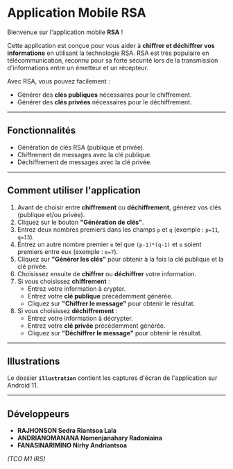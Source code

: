 # Application Mobile RSA

Bienvenue sur l'application mobile **RSA** !  

Cette application est conçue pour vous aider à **chiffrer et déchiffrer vos informations** en utilisant la technologie RSA. RSA est très populaire en télécommunication, reconnu pour sa forte sécurité lors de la transmission d'informations entre un émetteur et un récepteur.  

Avec RSA, vous pouvez facilement :  
- Générer des **clés publiques** nécessaires pour le chiffrement.  
- Générer des **clés privées** nécessaires pour le déchiffrement.  

---

## Fonctionnalités

- Génération de clés RSA (publique et privée).  
- Chiffrement de messages avec la clé publique.  
- Déchiffrement de messages avec la clé privée.  

---

## Comment utiliser l'application

1. Avant de choisir entre **chiffrement** ou **déchiffrement**, générez vos clés (publique et/ou privée).  
2. Cliquez sur le bouton **"Génération de clés"**.  
3. Entrez deux nombres premiers dans les champs `p` et `q` (exemple : `p=11`, `q=13`).  
4. Entrez un autre nombre premier `e` tel que `(p-1)*(q-1)` et `e` soient premiers entre eux (exemple : `e=7`).  
5. Cliquez sur **"Générer les clés"** pour obtenir à la fois la clé publique et la clé privée.  
6. Choisissez ensuite de **chiffrer** ou **déchiffrer** votre information.  
7. Si vous choisissez **chiffrement** :  
   - Entrez votre information à crypter.  
   - Entrez votre **clé publique** précédemment générée.  
   - Cliquez sur **"Chiffrer le message"** pour obtenir le résultat.  
8. Si vous choisissez **déchiffrement** :  
   - Entrez votre information à décrypter.  
   - Entrez votre **clé privée** précédemment générée.  
   - Cliquez sur **"Déchiffrer le message"** pour obtenir le résultat.  

---

## Illustrations

Le dossier **`illustration`** contient les captures d'écran de l'application sur Android 11.

---

## Développeurs

- **RAJHONSON Sedra Riantsoa Lala**  
- **ANDRIANOMANANA Nomenjanahary Radoniaina**  
- **FANASINARIMINO Nirhy Andriantsoa**  

*(TCO M1 IRS)*
